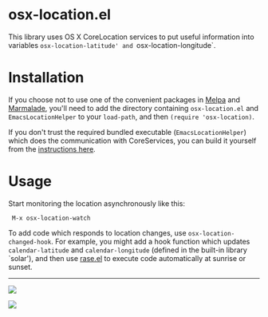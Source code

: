 osx-location.el
===============

This library uses OS X CoreLocation services to put useful
information into variables `osx-location-latitude' and
`osx-location-longitude`.

Installation
=============

If you choose not to use one of the convenient packages in
[Melpa][melpa] and [Marmalade][marmalade], you'll need to add the
directory containing `osx-location.el` and `EmacsLocationHelper` to
your `load-path`, and then `(require 'osx-location)`.

If you don't trust the required bundled executable
(`EmacsLocationHelper`) which does the communication with
CoreServices, you can build it yourself from the
[instructions here](https://gist.github.com/1416248).


Usage
=====

Start monitoring the location asynchronously like this:

     M-x osx-location-watch

To add code which responds to location changes, use
`osx-location-changed-hook`.  For example, you might add a hook
function which updates `calendar-latitude` and `calendar-longitude`
(defined in the built-in library `solar'), and then use
[rase.el](https://github.com/m00natic/rase) to execute code
automatically at sunrise or sunset.

[marmalade]: http://marmalade-repo.org
[melpa]: http://melpa.milkbox.net

<hr>

[![](http://api.coderwall.com/purcell/endorsecount.png)](http://coderwall.com/purcell)

[![](http://www.linkedin.com/img/webpromo/btn_liprofile_blue_80x15.png)](http://uk.linkedin.com/in/stevepurcell)
